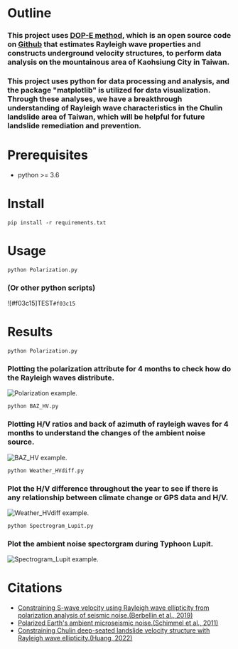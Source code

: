 # Outline
### This project uses [DOP-E method](https://academic.oup.com/gji/article/216/3/1817/5222650), which is an open source code on [Github](https://github.com/berbellini/DOP-E) that estimates Rayleigh wave properties and constructs underground velocity structures, to perform data analysis on the mountainous area of ​​Kaohsiung City in Taiwan.
### This project uses python for data processing and analysis, and the package "matplotlib" is utilized for data visualization. Through these analyses, we have a breakthrough understanding of Rayleigh wave characteristics in the Chulin landslide area of ​​Taiwan, which will be helpful for future landslide remediation and prevention.

# Prerequisites
* python >= 3.6

# Install
`pip install -r requirements.txt`

# Usage
`python Polarization.py`
### (Or other python scripts)
![#f03c15]TEST`#f03c15`

# Results
`python Polarization.py`
### Plotting the polarization attribute for 4 months to check how do the Rayleigh waves distribute.
![Polarization example.](https://github.com/paui0615/DOPE-Analysis/assets/125962545/3d5ef861-19c3-4ebc-8f85-bbefac39f1ac)

`python BAZ_HV.py`
### Plotting H/V ratios and back of azimuth of rayleigh waves for 4 months to understand the changes of the ambient noise source.
![BAZ_HV example.](https://github.com/paui0615/DOPE-Analysis/assets/125962545/eaf38755-3a5a-454e-aff8-2e86803658d4)

`python Weather_HVdiff.py`
### Plot the H/V difference throughout the year to see if there is any relationship between climate change or GPS data and H/V.
![Weather_HVdiff example.](https://github.com/paui0615/DOPE-Analysis/assets/125962545/c917a4b2-9b62-47c2-a765-f2f696f19819)

`python Spectrogram_Lupit.py`
### Plot the ambient noise spectorgram during Typhoon Lupit.
![Spectrogram_Lupit example.](https://github.com/paui0615/DOPE-Analysis/assets/125962545/a09e2a42-a5ca-4e42-8d3f-f840a5e89f6f)

# Citations
- [Constraining S-wave velocity using Rayleigh wave ellipticity from polarization analysis of seismic noise.(Berbellin et al., 2019)](https://academic.oup.com/gji/article/216/3/1817/5222650)
- [Polarized Earth's ambient microseismic noise.(Schimmel et al., 2011)](https://agupubs.onlinelibrary.wiley.com/doi/full/10.1029/2011GC003661)
- [Constraining Chulin deep-seated landslide velocity structure with Rayleigh wave ellipticity.(Huang, 2022)](http://tdr.lib.ntu.edu.tw/jspui/handle/123456789/86194)
